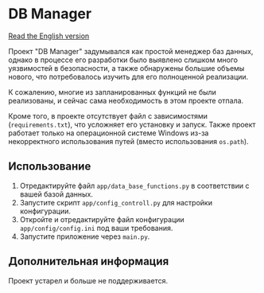 # DB Manager

[Read the English version](README.md)

Проект "DB Manager" задумывался как простой менеджер баз данных, однако в процессе его разработки было выявлено слишком много уязвимостей в безопасности, а также обнаружены большие объемы нового, что потребовалось изучить для его полноценной реализации.

К сожалению, многие из запланированных функций не были реализованы, и сейчас сама необходимость в этом проекте отпала.

Кроме того, в проекте отсутствует файл с зависимостями (`requirements.txt`), что усложняет его установку и запуск. Также проект работает только на операционной системе Windows из-за некорректного использования путей (вместо использования `os.path`).

## Использование

1. Отредактируйте файл `app/data_base_functions.py` в соответствии с вашей базой данных.
2. Запустите скрипт `app/config_controll.py` для настройки конфигурации.
3. Откройте и отредактируйте файл конфигурации `app/config/config.ini` под ваши требования.
4. Запустите приложение через `main.py`.

## Дополнительная информация

Проект устарел и больше не поддерживается.
